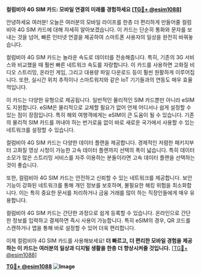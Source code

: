 **컬럼비아 4G SIM 카드: 모바일 연결의 미래를 경험하세요 [[TG💪+ @esim1088](https://t.me/s/esim1088)]**

안녕하세요 여러분! 오늘은 여러분의 모바일 라이프를 한층 더 편리하게 만들어줄 컬럼비아 4G SIM 카드에 대해 자세히 알아보겠습니다. 이 카드는 단순히 통화와 문자를 보내는 것을 넘어, 빠른 인터넷 연결을 제공하여 스마트폰 사용자의 일상을 완전히 바꿔놓습니다.

컬럼비아 4G SIM 카드는 놀라운 속도로 데이터를 전송해줍니다. 특히, 기존의 3G 서비스와 비교했을 때 훨씬 빠른 네트워크 속도를 자랑합니다. 이 카드를 사용하면 고화질 비디오 스트리밍, 온라인 게임, 그리고 대용량 파일 다운로드 등이 훨씬 원활하게 이루어집니다. 또한, 실시간 위치 추적이나 스마트워치와 같은 IoT 기기들과의 연동도 매우 효율적입니다.

이 카드는 다양한 유형으로 제공됩니다. 일반적인 물리적인 SIM 카드뿐만 아니라 eSIM도 지원합니다. eSIM은 물리적으로 교체할 필요가 없어 언제 어디서나 쉽게 설정할 수 있는 점이 장점입니다. 특히 해외 여행객에게는 eSIM이 큰 도움이 될 수 있습니다. 기존의 물리적 SIM 카드를 꺼내야 하는 번거로움 없이 바로 새로운 국가에서 사용할 수 있는 네트워크를 설정할 수 있습니다.

컬럼비아 4G SIM 카드는 다양한 데이터 플랜을 제공합니다. 경제적인 저렴한 패키지부터 고화질 영상 시청이 가능한 고속 데이터 플랜까지 선택의 폭이 넓습니다. 특히 데이터 소모가 많은 스트리밍 서비스를 자주 이용하는 분들이라면 고속 데이터 플랜을 선택하는 것이 좋습니다.

또한, 컬럼비아 4G SIM 카드는 안전하고 신뢰할 수 있는 네트워크를 제공합니다. 보안 기능이 강화된 네트워크를 통해 개인 정보를 보호하며, 불필요한 해킹 위험을 최소화합니다. 이는 특히 중요한 문서를 처리하거나 금융 거래를 많이 하는 직장인들에게 매우 유용합니다.

컬럼비아 4G SIM 카드는 간단한 과정으로 쉽게 등록할 수 있습니다. 온라인으로 간단한 정보를 입력하고 결제하면 즉시 사용이 가능합니다. 특히 eSIM의 경우, QR 코드를 스캔하거나 앱을 통해 바로 설정할 수 있어 더욱 편리합니다.

이제 컬럼비아 4G SIM 카드를 사용해보세요! **더 빠르고, 더 편리한 모바일 경험을 제공하는 이 카드는 여러분의 일상과 디지털 생활을 한층 더 향상시켜줄 것입니다.** [[TG💪+ @esim1088](https://t.me/s/esim1088)]

**[TG💪+ @esim1088](https://t.me/s/esim1088) ![Image](https://i.postimg.cc/Y0z9fWf4/image.png)**